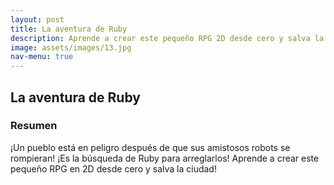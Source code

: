 ```yaml
---
layout: post
title: La aventura de Ruby
description: Aprende a crear este pequeño RPG 2D desde cero y salva la ciudad!
image: assets/images/13.jpg
nav-menu: true
---
```


<!-- Main -->


<!-- One -->
## La aventura de Ruby


### Resumen
<p>
¡Un pueblo está en peligro después de que sus amistosos robots se rompieran! ¡Es la búsqueda de Ruby para arreglarlos!
Aprende a crear este pequeño RPG en 2D desde cero y salva la ciudad!</p>

